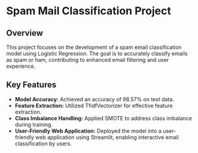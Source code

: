 
# Spam Mail Classification Project

## Overview

This project focuses on the development of a spam email classification model using Logistic Regression. The goal is to accurately classify emails as spam or ham, contributing to enhanced email filtering and user experience.

## Key Features

- **Model Accuracy:** Achieved an accuracy of 98.57% on test data.
- **Feature Extraction:** Utilized TfidfVectorizer for effective feature extraction.
- **Class Imbalance Handling:** Applied SMOTE to address class imbalance during training.
- **User-Friendly Web Application:** Deployed the model into a user-friendly web application using Streamlit, enabling interactive email classification by users.

